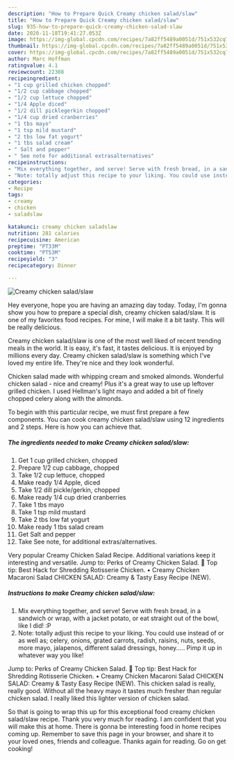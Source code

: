 ```yaml
---
description: "How to Prepare Quick Creamy chicken salad/slaw"
title: "How to Prepare Quick Creamy chicken salad/slaw"
slug: 935-how-to-prepare-quick-creamy-chicken-salad-slaw
date: 2020-11-18T19:41:27.053Z
image: https://img-global.cpcdn.com/recipes/7a82ff5489a0051d/751x532cq70/creamy-chicken-saladslaw-recipe-main-photo.jpg
thumbnail: https://img-global.cpcdn.com/recipes/7a82ff5489a0051d/751x532cq70/creamy-chicken-saladslaw-recipe-main-photo.jpg
cover: https://img-global.cpcdn.com/recipes/7a82ff5489a0051d/751x532cq70/creamy-chicken-saladslaw-recipe-main-photo.jpg
author: Marc Hoffman
ratingvalue: 4.1
reviewcount: 22308
recipeingredient:
- "1 cup grilled chicken chopped"
- "1/2 cup cabbage chopped"
- "1/2 cup lettuce chopped"
- "1/4 Apple diced"
- "1/2 dill picklegerkin chopped"
- "1/4 cup dried cranberries"
- "1 tbs mayo"
- "1 tsp mild mustard"
- "2 tbs low fat yogurt"
- "1 tbs salad cream"
- " Salt and pepper"
- " See note for additional extrasalternatives"
recipeinstructions:
- "Mix everything together, and serve! Serve with fresh bread, in a sandwich or wrap, with a jacket potato, or eat straight out of the bowl, like I did! :P"
- "Note: totally adjust this recipe to your liking. You could use instead of or as well as; celery, onions, grated carrots, radish, raisins, nuts, seeds, more mayo, jalapenos, different salad dressings, honey..... Pimp it up in whatever way you like!"
categories:
- Recipe
tags:
- creamy
- chicken
- saladslaw

katakunci: creamy chicken saladslaw 
nutrition: 281 calories
recipecuisine: American
preptime: "PT33M"
cooktime: "PT53M"
recipeyield: "3"
recipecategory: Dinner

---
```



![Creamy chicken salad/slaw](https://img-global.cpcdn.com/recipes/7a82ff5489a0051d/751x532cq70/creamy-chicken-saladslaw-recipe-main-photo.jpg)

Hey everyone, hope you are having an amazing day today. Today, I'm gonna show you how to prepare a special dish, creamy chicken salad/slaw. It is one of my favorites food recipes. For mine, I will make it a bit tasty. This will be really delicious.

Creamy chicken salad/slaw is one of the most well liked of recent trending meals in the world. It is easy, it's fast, it tastes delicious. It is enjoyed by millions every day. Creamy chicken salad/slaw is something which I've loved my entire life. They're nice and they look wonderful.

Chicken salad made with whipping cream and smoked almonds. Wonderful chicken salad - nice and creamy! Plus it&#39;s a great way to use up leftover grilled chicken. I used Hellman&#39;s light mayo and added a bit of finely chopped celery along with the almonds.


To begin with this particular recipe, we must first prepare a few components. You can cook creamy chicken salad/slaw using 12 ingredients and 2 steps. Here is how you can achieve that.

<!--inarticleads1-->

##### The ingredients needed to make Creamy chicken salad/slaw:

1. Get 1 cup grilled chicken, chopped
1. Prepare 1/2 cup cabbage, chopped
1. Take 1/2 cup lettuce, chopped
1. Make ready 1/4 Apple, diced
1. Take 1/2 dill pickle/gerkin, chopped
1. Make ready 1/4 cup dried cranberries
1. Take 1 tbs mayo
1. Take 1 tsp mild mustard
1. Take 2 tbs low fat yogurt
1. Make ready 1 tbs salad cream
1. Get  Salt and pepper
1. Take  See note, for additional extras/alternatives.


Very popular Creamy Chicken Salad Recipe. Additional variations keep it interesting and versatile. Jump to: Perks of Creamy Chicken Salad. 💭 Top tip: Best Hack for Shredding Rotisserie Chicken. • Creamy Chicken Macaroni Salad CHICKEN SALAD: Creamy &amp; Tasty Easy Recipe (NEW). 

<!--inarticleads2-->

##### Instructions to make Creamy chicken salad/slaw:

1. Mix everything together, and serve! Serve with fresh bread, in a sandwich or wrap, with a jacket potato, or eat straight out of the bowl, like I did! :P
1. Note: totally adjust this recipe to your liking. You could use instead of or as well as; celery, onions, grated carrots, radish, raisins, nuts, seeds, more mayo, jalapenos, different salad dressings, honey..... Pimp it up in whatever way you like!


Jump to: Perks of Creamy Chicken Salad. 💭 Top tip: Best Hack for Shredding Rotisserie Chicken. • Creamy Chicken Macaroni Salad CHICKEN SALAD: Creamy &amp; Tasty Easy Recipe (NEW). This chicken salad is really, really good. Without all the heavy mayo it tastes much fresher than regular chicken salad. I really liked this lighter version of chicken salad. 

So that is going to wrap this up for this exceptional food creamy chicken salad/slaw recipe. Thank you very much for reading. I am confident that you will make this at home. There is gonna be interesting food in home recipes coming up. Remember to save this page in your browser, and share it to your loved ones, friends and colleague. Thanks again for reading. Go on get cooking!
